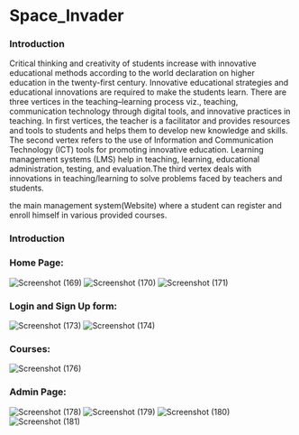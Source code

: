 # Space_Invader


### **Introduction**

Critical thinking and creativity of students increase with innovative educational methods according to the world declaration on higher education in the twenty-first century. Innovative educational strategies and educational innovations are required to make the students learn. There are three vertices in the teaching–learning process viz., teaching, communication technology through digital tools, and innovative practices in teaching. In first vertices, the teacher is a facilitator and provides resources and tools to students and helps them to develop new knowledge and skills. The second vertex refers to the use of Information and Communication Technology (ICT) tools for promoting innovative education. Learning management systems (LMS) help in teaching, learning, educational administration, testing, and evaluation.The third vertex deals with innovations in teaching/learning to solve problems faced by teachers and students.

the main management system(Website) where a student can register and enroll himself in various provided courses.


### **Introduction**
### **Home Page:**
![Screenshot (169)](https://user-images.githubusercontent.com/63108839/120060393-39e5cc00-c075-11eb-90d3-c39ef3d63b03.png)
![Screenshot (170)](https://user-images.githubusercontent.com/63108839/120060417-6699e380-c075-11eb-8375-27e517aab508.png)
![Screenshot (171)](https://user-images.githubusercontent.com/63108839/120060427-74e7ff80-c075-11eb-872c-a71d36c18bad.png)

### **Login and Sign Up form:**
![Screenshot (173)](https://user-images.githubusercontent.com/63108839/120060468-a5c83480-c075-11eb-9480-38920432d2c9.png)
![Screenshot (174)](https://user-images.githubusercontent.com/63108839/120060471-b1b3f680-c075-11eb-86b6-7158b9a72fd1.png)

### **Courses:**
![Screenshot (176)](https://user-images.githubusercontent.com/63108839/120060502-df00a480-c075-11eb-9fa8-bac3beba7911.png)

### **Admin Page:**
![Screenshot (178)](https://user-images.githubusercontent.com/63108839/120060513-ecb62a00-c075-11eb-9a86-d0539f72f498.png)
![Screenshot (179)](https://user-images.githubusercontent.com/63108839/120060517-f344a180-c075-11eb-914d-e2eb79defa99.png)
![Screenshot (180)](https://user-images.githubusercontent.com/63108839/120060534-fa6baf80-c075-11eb-8817-eea4675b292e.png)
![Screenshot (181)](https://user-images.githubusercontent.com/63108839/120060539-02c3ea80-c076-11eb-8463-ebd8b699cdd2.png)
